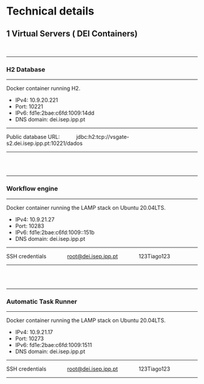 # Technical details

## 1 Virtual Servers ( DEI Containers)
<br>

***
### H2 Database
***
Docker container running H2.

 - IPv4: 10.9.20.221
 - Port: 10221
 - IPv6: fd1e:2bae:c6fd:1009:14dd
 - DNS domain: dei.isep.ipp.pt
***
Public database URL:&nbsp;&nbsp;&nbsp;&nbsp;&nbsp;&nbsp;&nbsp;&nbsp;&nbsp;&nbsp; jdbc:h2:tcp://vsgate-s2.dei.isep.ipp.pt:10221/dados 
***
<br>
<br>

***
### Workflow engine
***
Docker container running the LAMP stack on Ubuntu 20.04LTS.

 - IPv4: 10.9.21.27
 - Port: 10283
 - IPv6: fd1e:2bae:c6fd:1009::151b
 - DNS domain: dei.isep.ipp.pt
***
SSH credentials
&nbsp;&nbsp;&nbsp;&nbsp;&nbsp;&nbsp;&nbsp;&nbsp;&nbsp;&nbsp;&nbsp;&nbsp;
root@dei.isep.ipp.pt
&nbsp;&nbsp;&nbsp;&nbsp;&nbsp;&nbsp;&nbsp;&nbsp;&nbsp;&nbsp;&nbsp;&nbsp;
123Tiago123
***
<br>
<br>

***
### Automatic Task Runner
***
Docker container running the LAMP stack on Ubuntu 20.04LTS.

 - IPv4: 10.9.21.17
 - Port: 10273
 - IPv6: fd1e:2bae:c6fd:1009:1511
 - DNS domain: dei.isep.ipp.pt
***
SSH credentials
&nbsp;&nbsp;&nbsp;&nbsp;&nbsp;&nbsp;&nbsp;&nbsp;&nbsp;&nbsp;&nbsp;&nbsp;
root@dei.isep.ipp.pt 
&nbsp;&nbsp;&nbsp;&nbsp;&nbsp;&nbsp;&nbsp;&nbsp;&nbsp;&nbsp;&nbsp;&nbsp;
123Tiago123
***
